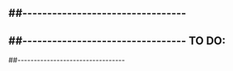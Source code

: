##---------------------------------
- 

##---------------------------------
TO DO:
- 
##---------------------------------